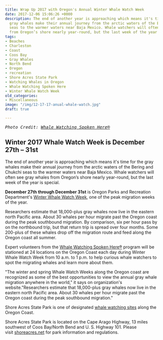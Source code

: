 ```yaml
---
title: Wrap Up 2017 with Oregon's Annual Winter Whale Watch Week
date: 2017-12-06 15:06:26 +0000
description: The end of another year is approaching which means it's time for the
  gray whales make their annual journey from the arctic waters of the Bering and Chukchi
  seas to the warmer waters near Baja Mexico. Whale watchers will often see gray whales
  from Oregon’s shore nearly year-round, but the last week of the year is special.
tags:
- Beaches
- Charleston
- Coast
- Coos Bay
- Gray Whales
- North Bend
- Oregon
- recreation
- Shore Acres State Park
- Watching Whales in Oregon
- Whale Watching Spoken Here
- Winter Whale Watch Week
old_categories:
- Miscellaneous
image: "/img/12-17-17-anual-whale-watch.jpg"
draft: true

---
```

<pre><em>Photo Credit: <a href="https://whalespoken.wordpress.com/" target="_blank" rel="noopener noreferrer">Whale Watching Spoken Here®</a></em></pre>

<h2>Winter 2017 Whale Watch Week is December 27th – 31st</h2>

The end of another year is approaching which means it's time for the gray whales make their annual journey from the arctic waters of the Bering and Chukchi seas to the warmer waters near Baja Mexico. Whale watchers will often see gray whales from Oregon’s shore nearly year-round, but the last week of the year is special.



<strong>December 27th through December 31st</strong> is Oregon Parks and Recreation Department's <a href="http://oregonstateparks.org/index.cfm?do=thingstodo.dsp_whaleWatching" target="_blank" rel="noopener noreferrer">Winter Whale Watch Week</a>, one of the peak migration weeks of the year.



Researchers estimate that 18,000-plus gray whales now live in the eastern north Pacific area. About 30 whales per hour migrate past the Oregon coast during the peak southbound migration. By comparison, six per hour pass by on the northbound trip, but that return trip is spread over four months. Some 200-plus of these whales drop off the migration route and feed along the Oregon coast all summer.



Expert volunteers from the <a href="https://whalespoken.wordpress.com/" target="_blank" rel="noopener noreferrer">Whale Watching Spoken Here®</a> program will be stationed at 24 locations on the Oregon Coast each day during Winter Whale Watch Week from 10 a.m. to 1 p.m. to help curious whale watchers to spot the migrating whales and learn more about them.



"The winter and spring Whale Watch Weeks along the Oregon coast are recognized as some of the best opportunities to view the annual gray whale migration anywhere in the world," it says on organization's website."Researchers estimate that 18,000-plus gray whales now live in the eastern north Pacific area. About 30 whales per hour migrate past the Oregon coast during the peak southbound migration."



Shore Acres State Park is one of designated <a href="https://whalespoken.wordpress.com/best-places/" target="_blank" rel="noopener noreferrer">whale watching sites</a> along the Oregon Coast.



Shore Acres State Park is located on the Cape Arago Highway, 13 miles southwest of Coos Bay/North Bend and U. S. Highway 101. Please visit <a href="http://shoreacres.net/" target="_blank" rel="noopener noreferrer">shoreacres.net</a> for park information and regulations.